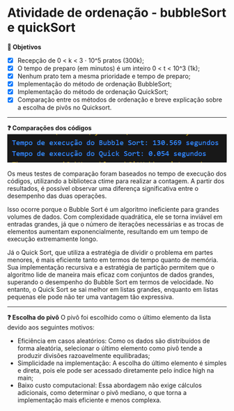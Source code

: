 # Atividade de ordenação - bubbleSort e quickSort

**:dart: Objetivos** 

- [X]   Recepção de 0 < k < 3 ⋅ 10^5 pratos (300k);
- [X]   O tempo de preparo (em minutos) é um inteiro 0 < t < 10^3 (1k);
- [X]   Nenhum prato tem a mesma prioridade e tempo de preparo;
- [X]   Implementação do método de ordenação BubbleSort;
- [X]   Implementação do método de ordenação QuickSort;
- [X]   Comparação entre os métodos de ordenação e breve explicação sobre a escolha de pivôs no Quicksort.

---
**:question: Comparações dos códigos** 
![alt text](image.png)

Os meus testes de comparação foram baseados no tempo de execução dos códigos, utilizando a biblioteca ctime para realizar a contagem. A partir dos resultados, é possível observar uma diferença significativa entre o desempenho das duas operações.

Isso ocorre porque o Bubble Sort é um algoritmo ineficiente para grandes volumes de dados. Com complexidade quadrática, ele se torna inviável em entradas grandes, já que o número de iterações necessárias e as trocas de elementos aumentam exponencialmente, resultando em um tempo de execução extremamente longo.

Já o Quick Sort, que utiliza a estratégia de dividir o problema em partes menores, é mais eficiente tanto em termos de tempo quanto de memória. Sua implementação recursiva e a estratégia de partição permitem que o algoritmo lide de maneira mais eficaz com conjuntos de dados grandes, superando o desempenho do Bubble Sort em termos de velocidade. No entanto, o Quick Sort se sai melhor em listas grandes, enquanto em listas pequenas ele pode não ter uma vantagem tão expressiva.

---
**:question: Escolha do pivô** 
O pivô foi escolhido como o último elemento da lista devido aos seguintes motivos:

* Eficiência em casos aleatórios: Como os dados são distribuídos de forma aleatória, selecionar o último elemento como pivô tende a produzir divisões razoavelmente equilibradas;
* Simplicidade na implementação: A escolha do último elemento é simples e direta, pois ele pode ser acessado diretamente pelo índice high na main;
* Baixo custo computacional: Essa abordagem não exige cálculos adicionais, como determinar o pivô mediano, o que torna a implementação mais eficiente e menos complexa.